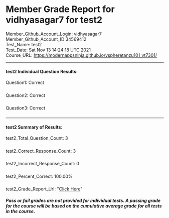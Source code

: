 # Member Grade Report for vidhyasagar7 for test2  
   
Member_Github_Account_Login: vidhyasagar7  
Member_Github_Account_ID 34569412  
Test_Name: test2  
Test_Date: Sat Nov 13 14:24:18 UTC 2021  
Course_URL: https://modernappsninja.github.io/vspheretanzu101_vt7301/  
   
---  
#### test2 Individual Question Results:  
Question1: Correct  
#####  
Question2: Correct  
#####  
Question3: Correct  
#####  
---  
#### test2 Summary of Results:  
test2_Total_Question_Count: 3  
#####  
test2_Correct_Response_Count: 3  
#####  
test2_Incorrect_Response_Count: 0  
#####  
test2_Percent_Correct: 100.00%  
#####  
test2_Grade_Report_Url: "[Click Here](https://github.com/modernappsninjas/vidhyasagar7/blob/main/static/userdata/courses/vspheretanzu101_vt7301/grade_report.pr1369.test2.md)"
##### Pass or fail grades are not provided for individual tests. A passing grade for the course will be based on the cumulative average grade for all tests in the course.  
